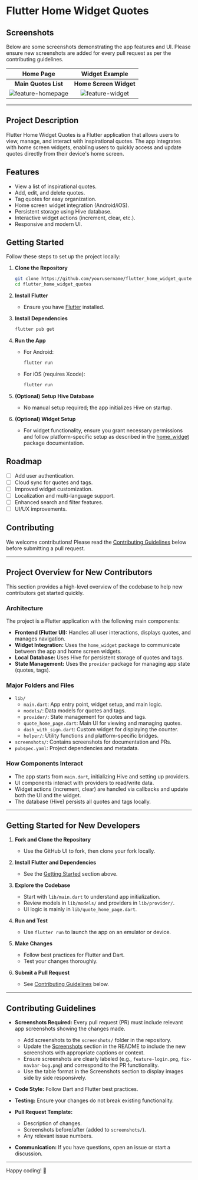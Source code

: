 # Flutter Home Widget Quotes

## Screenshots

Below are some screenshots demonstrating the app features and UI. Please ensure new screenshots are added for every pull request as per the contributing guidelines.

| Home Page                        | Widget Example                    |
|:---------------------------------:|:---------------------------------:|
| **Main Quotes List**              | **Home Screen Widget**            |
| ![feature-homepage](screenshots/feature-homepage.png) | ![feature-widget](screenshots/feature-widget.png) |

<!-- Add more screenshots as needed, following the format above. For example:
| **Login Screen** | **Settings Page** |
| ![feature-login](screenshots/feature-login.png) | ![feature-settings](screenshots/feature-settings.png) |
-->

---

## Project Description

Flutter Home Widget Quotes is a Flutter application that allows users to view, manage, and interact with inspirational quotes. The app integrates with home screen widgets, enabling users to quickly access and update quotes directly from their device's home screen.

## Features

- View a list of inspirational quotes.
- Add, edit, and delete quotes.
- Tag quotes for easy organization.
- Home screen widget integration (Android/iOS).
- Persistent storage using Hive database.
- Interactive widget actions (increment, clear, etc.).
- Responsive and modern UI.

## Getting Started

Follow these steps to set up the project locally:

1. **Clone the Repository**
   ```bash
   git clone https://github.com/yourusername/flutter_home_widget_quotes.git
   cd flutter_home_widget_quotes
   ```

2. **Install Flutter**
   - Ensure you have [Flutter](https://flutter.dev/docs/get-started/install) installed.

3. **Install Dependencies**
   ```bash
   flutter pub get
   ```

4. **Run the App**
   - For Android:
     ```bash
     flutter run
     ```
   - For iOS (requires Xcode):
     ```bash
     flutter run
     ```

5. **(Optional) Setup Hive Database**
   - No manual setup required; the app initializes Hive on startup.

6. **(Optional) Widget Setup**
   - For widget functionality, ensure you grant necessary permissions and follow platform-specific setup as described in the [home_widget](https://pub.dev/packages/home_widget) package documentation.

## Roadmap

- [ ] Add user authentication.
- [ ] Cloud sync for quotes and tags.
- [ ] Improved widget customization.
- [ ] Localization and multi-language support.
- [ ] Enhanced search and filter features.
- [ ] UI/UX improvements.

## Contributing

We welcome contributions! Please read the [Contributing Guidelines](#contributing-guidelines) below before submitting a pull request.

---

## Project Overview for New Contributors

This section provides a high-level overview of the codebase to help new contributors get started quickly.

### Architecture

The project is a Flutter application with the following main components:

- **Frontend (Flutter UI):** Handles all user interactions, displays quotes, and manages navigation.
- **Widget Integration:** Uses the `home_widget` package to communicate between the app and home screen widgets.
- **Local Database:** Uses Hive for persistent storage of quotes and tags.
- **State Management:** Uses the `provider` package for managing app state (quotes, tags).

### Major Folders and Files

- `lib/`
  - `main.dart`: App entry point, widget setup, and main logic.
  - `models/`: Data models for quotes and tags.
  - `provider/`: State management for quotes and tags.
  - `quote_home_page.dart`: Main UI for viewing and managing quotes.
  - `dash_with_sign.dart`: Custom widget for displaying the counter.
  - `helper/`: Utility functions and platform-specific bridges.
- `screenshots/`: Contains screenshots for documentation and PRs.
- `pubspec.yaml`: Project dependencies and metadata.

### How Components Interact

- The app starts from `main.dart`, initializing Hive and setting up providers.
- UI components interact with providers to read/write data.
- Widget actions (increment, clear) are handled via callbacks and update both the UI and the widget.
- The database (Hive) persists all quotes and tags locally.

---

## Getting Started for New Developers

1. **Fork and Clone the Repository**
   - Use the GitHub UI to fork, then clone your fork locally.

2. **Install Flutter and Dependencies**
   - See the [Getting Started](#getting-started) section above.

3. **Explore the Codebase**
   - Start with `lib/main.dart` to understand app initialization.
   - Review models in `lib/models/` and providers in `lib/provider/`.
   - UI logic is mainly in `lib/quote_home_page.dart`.

4. **Run and Test**
   - Use `flutter run` to launch the app on an emulator or device.

5. **Make Changes**
   - Follow best practices for Flutter and Dart.
   - Test your changes thoroughly.

6. **Submit a Pull Request**
   - See [Contributing Guidelines](#contributing-guidelines) below.

---

## Contributing Guidelines

- **Screenshots Required:** Every pull request (PR) must include relevant app screenshots showing the changes made.
  - Add screenshots to the `screenshots/` folder in the repository.
  - Update the [Screenshots](#screenshots) section in the README to include the new screenshots with appropriate captions or context.
  - Ensure screenshots are clearly labeled (e.g., `feature-login.png`, `fix-navbar-bug.png`) and correspond to the PR functionality.
  - Use the table format in the Screenshots section to display images side by side responsively.

- **Code Style:** Follow Dart and Flutter best practices.

- **Testing:** Ensure your changes do not break existing functionality.

- **Pull Request Template:**
  - Description of changes.
  - Screenshots before/after (added to `screenshots/`).
  - Any relevant issue numbers.

- **Communication:** If you have questions, open an issue or start a discussion.

---

Happy coding! 🚀
